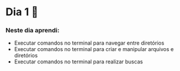 # Dia 1 📅

### Neste dia aprendi:

* Executar comandos no terminal para navegar entre diretórios
* Executar comandos no terminal para criar e manipular arquivos e diretórios
* Executar comandos no terminal para realizar buscas
